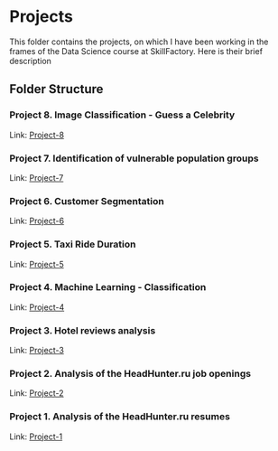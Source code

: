 # Projects
This folder contains the projects, on which I have been working in the frames of the Data Science course at SkillFactory. Here is their brief description

## Folder Structure

### Project 8. Image Classification - Guess a Celebrity
Link: [Project-8](https://github.com/helios12/DataScienceProjects/blob/main/projects/project-8)

### Project 7. Identification of vulnerable population groups
Link: [Project-7](https://github.com/helios12/DataScienceProjects/blob/main/projects/project-7-final)

### Project 6. Customer Segmentation
Link: [Project-6](https://github.com/helios12/DataScienceProjects/blob/main/projects/project-6)

### Project 5. Taxi Ride Duration
Link: [Project-5](https://github.com/helios12/DataScienceProjects/blob/main/projects/project-5)

### Project 4. Machine Learning - Classification
Link: [Project-4](https://github.com/helios12/DataScienceProjects/blob/main/projects/project-4)

### Project 3. Hotel reviews analysis
Link: [Project-3](https://github.com/helios12/DataScienceProjects/blob/main/projects/project-3)

### Project 2. Analysis of the HeadHunter.ru job openings
Link: [Project-2](https://github.com/helios12/DataScienceProjects/blob/main/projects/project-2)

### Project 1. Analysis of the HeadHunter.ru resumes
Link: [Project-1](https://github.com/helios12/DataScienceProjects/blob/main/projects/project-1)
